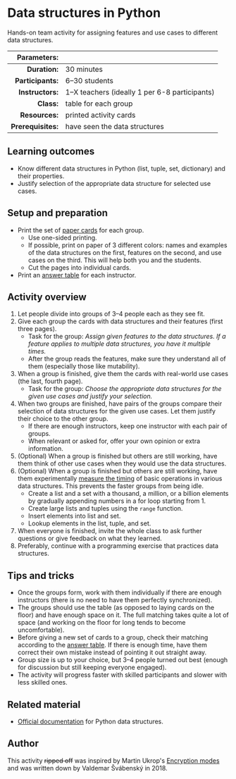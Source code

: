 # Data structures in Python

Hands-on team activity for assigning features and use cases to different data structures.

| Parameters:        |                               |
| -----------------: | :---------------------------- |
| **Duration:**      | 30 minutes                    |
| **Participants:**  | 6–30 students                 |
| **Instructors:**   | 1–X teachers (ideally 1 per 6-8 participants) |
| **Class:**         | table for each group          |
| **Resources:**     | printed activity cards        |
| **Prerequisites:** | have seen the data structures |

## Learning outcomes

* Know different data structures in Python (list, tuple, set, dictionary) and their properties.
* Justify selection of the appropriate data structure for selected use cases.

## Setup and preparation

* Print the set of [paper cards](cards.pdf) for each group.
	* Use one-sided printing.
	* If possible, print on paper of 3 different colors: names and examples of the data structures on the first, features on the second, and use cases on the third. This will help both you and the students.
	* Cut the pages into individual cards.
* Print an [answer table](key.pdf) for each instructor.

## Activity overview

1. Let people divide into groups of 3–4 people each as they see fit.
2. Give each group the cards with data structures and their features (first three pages).
	* Task for the group: *Assign given features to the data structures. If a feature applies to multiple data structures, you have it multiple times.*
	* After the group reads the features, make sure they understand all of them (especially those like mutability).
3. When a group is finished, give them the cards with real-world use cases (the last, fourth page).
	* Task for the group: *Choose the appropriate data structures for the given use cases and justify your selection.*
4. When two groups are finished, have pairs of the groups compare their selection of data structures for the given use cases. Let them justify their choice to the other group.
	* If there are enough instructors, keep one instructor with each pair of groups.
	* When relevant or asked for, offer your own opinion or extra information.
5. (Optional) When a group is finished but others are still working, have them think of other use cases when they would use the data structures.
6. (Optional) When a group is finished but others are still working, have them experimentally [measure the timing](https://docs.python.org/3/library/timeit.html) of basic operations in various data structures. This prevents the faster groups from being idle.
	* Create a list and a set with a thousand, a million, or a billion elements by gradually appending numbers in a for loop starting from 1.
	* Create large lists and tuples using the `range` function.
	* Insert elements into list and set.
	* Lookup elements in the list, tuple, and set.
7. When everyone is finished, invite the whole class to ask further questions or give feedback on what they learned.
8. Preferably, continue with a programming exercise that practices data structures.

## Tips and tricks

* Once the groups form, work with them individually if there are enough instructors (there is no need to have them perfectly synchronized).
* The groups should use the table (as opposed to laying cards on the floor) and have enough space on it. The full matching takes quite a lot of space (and working on the floor for long tends to become uncomfortable).
* Before giving a new set of cards to a group, check their matching according to the [answer table](key.pdf). If there is enough time, have them correct their own mistake instead of pointing it out straight away.
* Group size is up to your choice, but 3–4 people turned out best (enough for discussion but still keeping everyone engaged).
* The activity will progress faster with skilled participants and slower with less skilled ones.

## Related material

* [Official documentation](https://docs.python.org/3/tutorial/datastructures.html) for Python data structures.

## Author

This activity ~~ripped off~~ was inspired by Martin Ukrop's [Encryption modes](/activities/encryption-modes/README.md) and was written down by Valdemar Švábenský in 2018.

